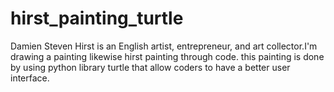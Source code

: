 # hirst_painting_turtle
Damien Steven Hirst is an English artist, entrepreneur, and art collector.I'm drawing a painting likewise hirst painting through code. 
this painting is done by using python library turtle that allow coders to have a better user interface.
